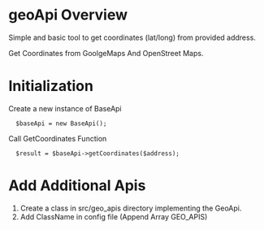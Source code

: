 # geoApi Overview

Simple and basic tool to get coordinates (lat/long) from provided address.

Get Coordinates from GoolgeMaps And OpenStreet Maps.

# Initialization 

Create a new instance of BaseApi 

      $baseApi = new BaseApi();

Call GetCoordinates Function

      $result = $baseApi->getCoordinates($address);


# Add Additional Apis 

1) Create a class in src/geo_apis directory implementing the GeoApi.
2) Add ClassName in config file (Append Array GEO_APIS)


